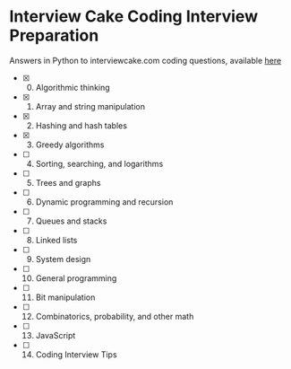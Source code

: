 # Interview Cake Coding Interview Preparation

Answers in Python to interviewcake.com coding questions, available [here](https://www.interviewcake.com/table-of-contents)

- [x] 0. Algorithmic thinking
- [x] 1. Array and string manipulation
- [x] 2. Hashing and hash tables
- [x] 3. Greedy algorithms
- [ ] 4. Sorting, searching, and logarithms
- [ ] 5. Trees and graphs
- [ ] 6. Dynamic programming and recursion
- [ ] 7. Queues and stacks
- [ ] 8. Linked lists
- [ ] 9. System design
- [ ] 10. General programming
- [ ] 11. Bit manipulation
- [ ] 12. Combinatorics, probability, and other math
- [ ] 13. JavaScript
- [ ] 14. Coding Interview Tips
